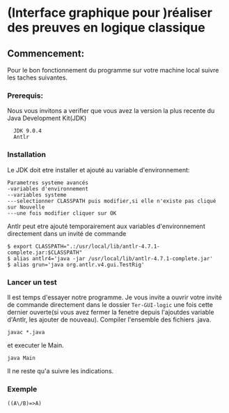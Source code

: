 # (Interface graphique pour )réaliser des preuves en logique classique

## Commencement:

Pour le bon fonctionnement du programme sur votre machine local suivre les taches suivantes.

### Prerequis:

Nous vous invitons a verifier que vous avez la version la plus recente du Java Development Kit(JDK)

```
  JDK 9.0.4
  Antlr
```

### Installation

Le JDK doit etre installer et ajouté au variable d'environnement:

```
Parametres systeme avancés
-variables d'environnement
--variables systeme
---selectionner CLASSPATH puis modifier,si elle n'existe pas cliqué sur Nouvelle
---une fois modifier cliquer sur OK
```

Antlr peut etre ajouté temporairement aux variables d'environnement directement dans un invité de commande 

```
$ export CLASSPATH=".:/usr/local/lib/antlr-4.7.1-complete.jar:$CLASSPATH"
$ alias antlr4='java -jar /usr/local/lib/antlr-4.7.1-complete.jar'
$ alias grun='java org.antlr.v4.gui.TestRig'
```

### Lancer un test
Il est temps d'essayer notre programme. Je vous invite a ouvrir votre invité de commande directement dans le dossier ```Ter-GUI-logic``` une fois cette dernier ouverte(si vous avez fermer la fenetre depuis l'ajoutdes variable d'Antlr, les ajouter de nouveau). Compiler l'ensemble des fichiers .java.

```
javac *.java
```

et executer le Main.

```
java Main
```

Il ne reste qu'a suivre les indications.

### Exemple
```
((A\/B)=>A)
```


